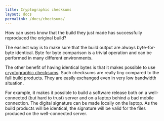 ```yaml
---
title: Cryptographic checksums
layout: docs
permalink: /docs/checksums/
---
```


How can users know that the build they just made has successfully
reproduced the original build?

The easiest way is to make sure that the build output are always
byte-for-byte identical. Byte for byte comparison is a trivial operation
and can be performed in many different environments.

The other benefit of having identical bytes is that it makes possible to
use [cryptographic
checksums](https://en.wikipedia.org/wiki/Cryptographic_hash_function).
Such checksums are really tiny compared to the full build products. They
are easily exchanged even in very low bandwidth situation.

For example, it makes it possible to build a software release both on a
well-connected (but hard to trust) server and on a laptop behind a bad
mobile connection. The digital signature can be made locally on the
laptop. As the build products will be identical, the signature will be
valid for the files produced on the well-connected server.
